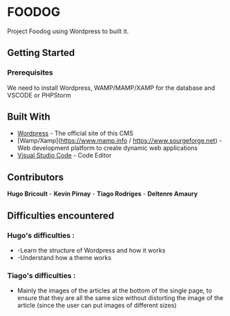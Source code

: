 # FOODOG

Project Foodog using Wordpress to built it.

## Getting Started


### Prerequisites

We need to install Wordpress, WAMP/MAMP/XAMP for the database and VSCODE or PHPStorm


## Built With

* [Wordpress](https://www.wordpress.org) - The official site of this CMS
* [Wamp/Xamp](https://www.mamp.info / https://www.sourgeforge.net) - Web development platform to create dynamic web applications
* [Visual Studio Code](https://code.visualstudio.com) - Code Editor

## Contributors

**Hugo Bricoult** - **Kevin Pirnay** - **Tiago Rodriges** - **Deltenre Amaury**


## Difficulties encountered

### Hugo's difficulties :
*  -Learn the structure of Wordpress and how it works
*  -Understand how a theme works

### Tiago's difficulties :

*  Mainly the images of the articles at the bottom of the single page, to ensure that they are all the same size without distorting the image of the article (since the user can put images of different sizes)

